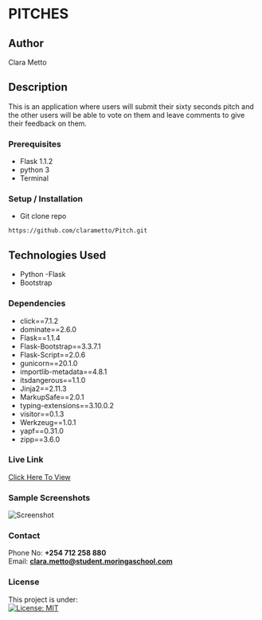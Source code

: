 # PITCHES


## Author
Clara Metto


## Description

This is an application where users will submit their sixty seconds pitch and the other users will be able to vote on them and leave comments to give their feedback on them.



### Prerequisites
- Flask 1.1.2
- python 3
- Terminal

### Setup / Installation
* Git clone repo
```
https://github.com/clarametto/Pitch.git
```


## Technologies Used


- Python
-Flask
- Bootstrap


### Dependencies
* click==7.1.2
* dominate==2.6.0
* Flask==1.1.4
* Flask-Bootstrap==3.3.7.1
* Flask-Script==2.0.6
* gunicorn==20.1.0
* importlib-metadata==4.8.1
* itsdangerous==1.1.0
* Jinja2==2.11.3
* MarkupSafe==2.0.1
* typing-extensions==3.10.0.2
* visitor==0.1.3
* Werkzeug==1.0.1
* yapf==0.31.0
* zipp==3.6.0



### Live Link
[Click Here To View]()


### Sample Screenshots
![Screenshot](https://thumbs2.imgbox.com/68/f3/dh3OnZxT_t.png)


### Contact
Phone No: **+254 712 258 880**  
Email: **[clara.metto@student.moringaschool.com](mailto:clara.metto@student.moringaschool.com)**


### License
This project is under:  
[![License: MIT](https://img.shields.io/badge/License-MIT-yellow.svg)](/LICENSE)